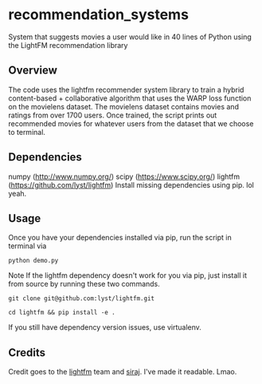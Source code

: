 # recommendation_systems
System that suggests movies a user would like in 40 lines of Python using the LightFM recommendation library

## Overview

The code uses the lightfm recommender system library to train a hybrid content-based + collaborative algorithm that uses the WARP loss function on the movielens dataset. The movielens dataset contains movies and ratings from over 1700 users. Once trained, the script prints out recommended movies for whatever users from the dataset that we choose to terminal.

## Dependencies

numpy (http://www.numpy.org/)
scipy (https://www.scipy.org/)
lightfm (https://github.com/lyst/lightfm)
Install missing dependencies using pip. lol yeah.

## Usage

Once you have your dependencies installed via pip, run the script in terminal via
```
python demo.py
```
Note If the lightfm dependency doesn't work for you via pip, just install it from source by running these two commands.
```
git clone git@github.com:lyst/lightfm.git
```
```
cd lightfm && pip install -e .
```
If you still have dependency version issues, use virtualenv.

## Credits

Credit goes to the [lightfm](https://github.com/lyst/lightfm) team and [siraj](https://www.youtube.com/channel/UCWN3xxRkmTPmbKwht9FuE5A). I've made it readable. Lmao.
